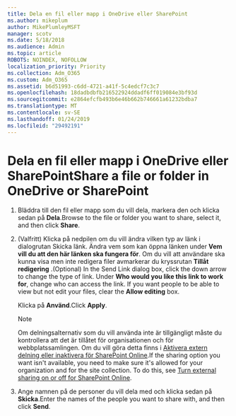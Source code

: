 ```yaml
---
title: Dela en fil eller mapp i OneDrive eller SharePoint
ms.author: mikeplum
author: MikePlumleyMSFT
manager: scotv
ms.date: 5/18/2018
ms.audience: Admin
ms.topic: article
ROBOTS: NOINDEX, NOFOLLOW
localization_priority: Priority
ms.collection: Adm_O365
ms.custom: Adm_O365
ms.assetid: b6d51993-c6dd-4721-a41f-5c4edcf7c3c7
ms.openlocfilehash: 18dadbdbfb216522924ddadf6ff019084e3bf93d
ms.sourcegitcommit: e2864efcfb493b6e46b662b746661a61232bdba7
ms.translationtype: MT
ms.contentlocale: sv-SE
ms.lasthandoff: 01/24/2019
ms.locfileid: "29492191"
---
```

# <a name="share-a-file-or-folder-in-onedrive-or-sharepoint"></a><span data-ttu-id="bffce-102">Dela en fil eller mapp i OneDrive eller SharePoint</span><span class="sxs-lookup"><span data-stu-id="bffce-102">Share a file or folder in OneDrive or SharePoint</span></span>

1. <span data-ttu-id="bffce-103">Bläddra till den fil eller mapp som du vill dela, markera den och klicka sedan på **Dela**.</span><span class="sxs-lookup"><span data-stu-id="bffce-103">Browse to the file or folder you want to share, select it, and then click **Share**.</span></span>
    
2. <span data-ttu-id="bffce-p101">(Valfritt) Klicka på nedpilen om du vill ändra vilken typ av länk i dialogrutan Skicka länk. Ändra vem som kan öppna länken under **Vem vill du att den här länken ska fungera för**. Om du vill att användare ska kunna visa men inte redigera filer avmarkerar du kryssrutan **Tillåt redigering** .</span><span class="sxs-lookup"><span data-stu-id="bffce-p101">(Optional) In the Send Link dialog box, click the down arrow to change the type of link. Under **Who would you like this link to work for**, change who can access the link. If you want people to be able to view but not edit your files, clear the **Allow editing** box.</span></span> 
    
    <span data-ttu-id="bffce-107">Klicka på **Använd**.</span><span class="sxs-lookup"><span data-stu-id="bffce-107">Click **Apply**.</span></span>
    
    > [!NOTE]
    > <span data-ttu-id="bffce-p102">Om delningsalternativ som du vill använda inte är tillgängligt måste du kontrollera att det är tillåtet för organisationen och för webbplatssamlingen. Om du vill göra detta finns i [Aktivera extern delning eller inaktivera för SharePoint Online](https://go.microsoft.com/fwlink/?linkid=866426).</span><span class="sxs-lookup"><span data-stu-id="bffce-p102">If the sharing option you want isn't available, you need to make sure it's allowed for your organization and for the site collection. To do this, see [Turn external sharing on or off for SharePoint Online](https://go.microsoft.com/fwlink/?linkid=866426).</span></span> 
  
3. <span data-ttu-id="bffce-110">Ange namnen på de personer du vill dela med och klicka sedan på **Skicka**.</span><span class="sxs-lookup"><span data-stu-id="bffce-110">Enter the names of the people you want to share with, and then click **Send**.</span></span>
    

